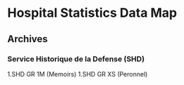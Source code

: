 # Hospital Statistics Data Map 

## Archives 
### Service Historique de la Defense (SHD)
1.SHD GR 1M (Memoirs) 
1.SHD GR XS (Peronnel) 
